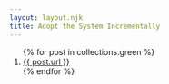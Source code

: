 ```yaml
---
layout: layout.njk
title: Adopt the System Incrementally
---
```



<ol class="list">
{% for post in collections.green %}
<li><a href="{{ post.url }}">{{ post.url }}</a></li>
{% endfor %}
</ol>


